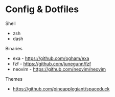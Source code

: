 # Config & Dotfiles

Shell
- zsh
- dash

Binaries
- exa - https://github.com/ogham/exa
- fzf - https://github.com/junegunn/fzf
- neovim - https://github.com/neovim/neovim

Themes
- https://github.com/pineapplegiant/spaceduck
